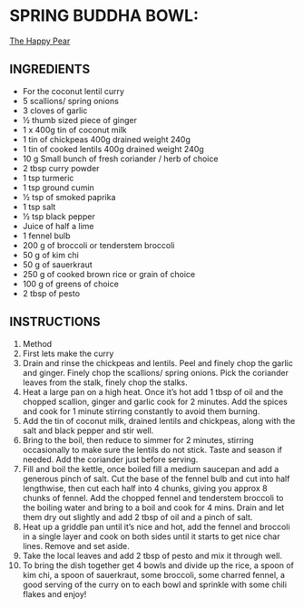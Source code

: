 # SPRING BUDDHA BOWL:
[The Happy Pear](https://thehappypear.ie/recipes/spring-veg-buddha-bowl/)

## INGREDIENTS
 
* For the coconut lentil curry
* 5 scallions/ spring onions
* 3 cloves of garlic
* ½ thumb sized piece of ginger
* 1 x 400g tin of coconut milk
* 1 tin of chickpeas 400g drained weight 240g
* 1 tin of cooked lentils 400g drained weight 240g
* 10 g Small bunch of fresh coriander / herb of choice
* 2 tbsp curry powder
* 1 tsp turmeric
* 1 tsp ground cumin
* ½ tsp of smoked paprika
* 1 tsp salt
* ½ tsp black pepper
* Juice of half a lime
* 1 fennel bulb
* 200 g of broccoli or tenderstem broccoli
* 50 g of kim chi
* 50 g of sauerkraut
* 250 g of cooked brown rice or grain of choice
* 100 g of greens of choice
* 2 tbsp of pesto

## INSTRUCTIONS
 
1. Method
2. First lets make the curry
3. Drain and rinse the chickpeas and lentils. Peel and finely chop the garlic and ginger. Finely chop the scallions/ spring onions. Pick the coriander leaves from the stalk, finely chop the stalks.
4. Heat a large pan on a high heat. Once it’s hot add 1 tbsp of oil and the chopped scallion, ginger and garlic cook for 2 minutes. Add the spices and cook for 1 minute stirring constantly to avoid them burning.
5. Add the tin of coconut milk, drained lentils and chickpeas, along with the salt and black pepper and stir well.
6. Bring to the boil, then reduce to simmer for 2 minutes, stirring occasionally to make sure the lentils do not stick. Taste and season if needed. Add the coriander just before serving.
7. Fill and boil the kettle, once boiled fill a medium saucepan and add a generous pinch of salt. Cut the base of the fennel bulb and cut into half lengthwise, then cut each half into 4 chunks, giving you approx 8 chunks of fennel. Add the chopped fennel and tenderstem broccoli to the boiling water and bring to a boil and cook for 4 mins. Drain and let them dry out slightly and add 2 tbsp of oil and a pinch of salt.
8. Heat up a griddle pan until it’s nice and hot, add the fennel and broccoli in a single layer and cook on both sides until it starts to get nice char lines. Remove and set aside.
9. Take the local leaves and add 2 tbsp of pesto and mix it through well.
10. To bring the dish together get 4 bowls and divide up the rice, a spoon of kim chi, a spoon of sauerkraut, some broccoli, some charred fennel, a good serving of the curry on to each bowl and sprinkle with some chili flakes and enjoy!